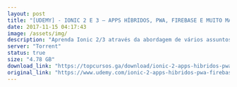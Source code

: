 ```yaml
---
layout: post
title: "[UDEMY] - IONIC 2 E 3 – APPS HÍBRIDOS, PWA, FIREBASE E MUITO MAIS"
date: 2017-11-15 04:17:43
image: /assets/img/
description: "Aprenda Ionic 2/3 através da abordagem de vários assuntos e no final desenvolva um aplicativo de Chat usando o Firebase!"
server: "Torrent"
status: true
size: "4.78 GB"
download_link: "https://topcursos.ga/download/ionic-2-apps-hibridos-pwa-firebase.torrent"
original_link: "https://www.udemy.com/ionic-2-apps-hibridos-pwa-firebase"
---
```

